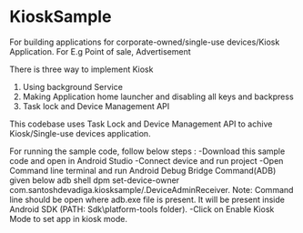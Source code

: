 # KioskSample
For building applications for corporate-owned/single-use devices/Kiosk Application. For E.g Point of sale, Advertisement 

There is three way to implement Kiosk 
1) Using background Service 
2) Making Application home launcher and disabling all keys and backpress 
3) Task lock and Device Management API

This codebase uses Task Lock and Device Management API to achive Kiosk/Single-use devices application.

For running the sample code, follow below steps :
-Download this sample code and open in Android Studio
-Connect device and run project
-Open Command line terminal and run Android Debug Bridge Command(ADB) given below
  adb shell dpm set-device-owner com.santoshdevadiga.kiosksample/.DeviceAdminReceiver.
 Note: Command line should be open where adb.exe file is present. It will be present inside Android SDK (PATH: Sdk\platform-tools folder).
-Click on Enable Kiosk Mode to set app in kiosk mode.
 


